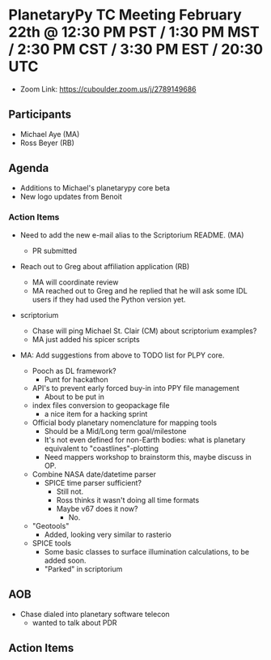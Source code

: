 # PlanetaryPy TC Meeting February 22th @ 12:30 PM PST / 1:30 PM MST / 2:30 PM CST / 3:30 PM EST / 20:30 UTC

* Zoom Link: https://cuboulder.zoom.us/j/2789149686

## Participants

* Michael Aye (MA)
* Ross Beyer (RB)

## Agenda

* Additions to Michael's planetarypy core beta
* New logo updates from Benoit
 
### Action Items
* Need to add the new e-mail alias to the Scriptorium README. (MA)
  * PR submitted 
* Reach out to Greg about affiliation application (RB)
  * MA will coordinate review
  * MA reached out to Greg and he replied that he will ask some IDL users if they had used the Python version yet.

* scriptorium
  * Chase will ping Michael St. Clair (CM) about scriptorium examples?
  * MA just added his spicer scripts
* MA: Add suggestions from above to TODO list for PLPY core.
  * Pooch as DL framework?
    * Punt for hackathon
  * API's to prevent early forced buy-in into PPY file management
    * About to be put in  
  * index files conversion to geopackage file
    * a nice item for a hacking sprint
  * Official body planetary nomenclature for mapping tools
    * Should be a Mid/Long term goal/milestone
    * It's not even defined for non-Earth bodies: what is planetary equivalent to "coastlines"-plotting
    * Need mappers workshop to brainstorm this, maybe discuss in OP.
  * Combine NASA date/datetime parser
    * SPICE time parser sufficient?
      * Still not. 
      * Ross thinks it wasn't doing all time formats
      * Maybe v67 does it now?
        * No. 
  * "Geotools"
    * Added, looking very similar to rasterio
  * SPICE tools
    * Some basic classes to surface illumination calculations, to be added soon.
    * "Parked" in scriptorium

## AOB
  * Chase dialed into planetary software telecon
    * wanted to talk about PDR
 
## Action Items
